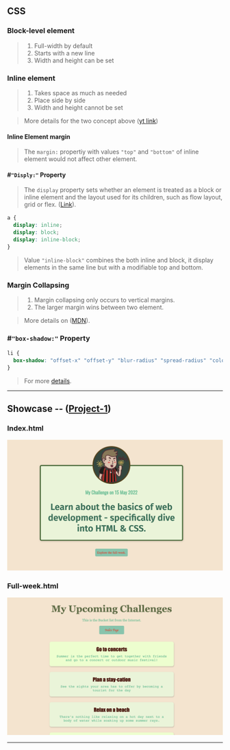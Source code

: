 ## CSS
### Block-level element
> 1. Full-width by default
> 2. Starts with a new line
> 3. Width and height can be set

### Inline element
> 1. Takes space as much as needed
> 2. Place side by side
> 3. Width and height cannot be set

> More details for the two concept above ([yt link](https://www.youtube.com/watch?v=hgoFi0fCv3w))

#### Inline Element margin
> The `margin:` propertiy with values `"top"` and `"bottom"` of inline element would not affect other element.

#### #`"Disply:"` Property
> The `display` property sets whether an element is treated as a block or inline element 
and the layout used for its children, such as flow layout, grid or flex. ([Link](https://developer.mozilla.org/en-US/docs/Web/CSS/display)).
```css
a {
  display: inline;
  display: block;
  display: inline-block;
}
```
> Value `"inline-block"` combines the both inline and block, it display elements in the same line but with a modifiable top and bottom.

### Margin Collapsing
> 1. Margin collapsing only occurs to vertical margins.
> 2. The larger margin wins between two element.

> More details on ([MDN](https://developer.mozilla.org/en-US/docs/Web/CSS/CSS_Box_Model/Mastering_margin_collapsing)).

### #`"box-shadow:"` Property
```css
li {
  box-shadow: "offset-x" "offset-y" "blur-radius" "spread-radius" "color";
}
```
> For more [details](https://developer.mozilla.org/en-US/docs/Web/CSS/box-shadow).
---

## Showcase -- ([Project-1](/Code_Snippets/Project-1/index.html))
### Index.html
<img alt="index.html" src="/Code_Snippets/Project-1/showcase/index.png" />

### Full-week.html
<img alt="full-week.html" src="/Code_Snippets/Project-1/showcase/full-week.png" />

---
